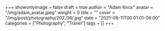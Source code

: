 +++
showonlyimage = false
draft = true
author = "Adam Knox"
avatar = "/img/adam_avatar.jpeg"
weight = 0
title = ""
cover = "/img/post/photography/202_08/.jpg"
date = "2021-08-11T00:01:01-06:00"
categories = ["Photography", "Travel"]
tags = []
+++
<!--more-->
